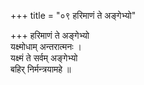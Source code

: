 +++
title = "०९ हरिमाणं ते अङ्गेभ्यो"

+++
हरिमाणं ते अङ्गेभ्यो  
यक्ष्मोधाम् अन्तरात्मनः ।  
यक्ष्मं ते सर्वम् अङ्गेभ्यो  
बहिर् निर्मन्त्रयामहे ॥